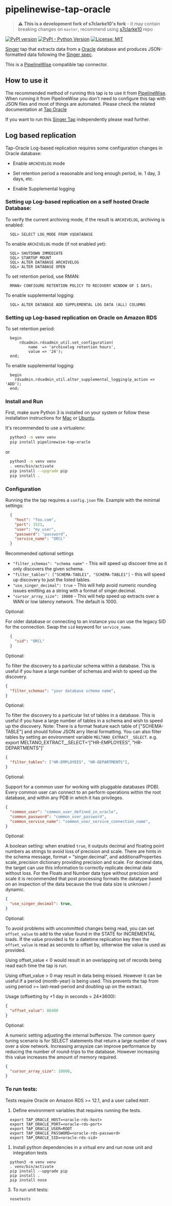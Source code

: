 # pipelinewise-tap-oracle

> :warning: **This is a development fork of s7clarke10's fork** - it may contain breaking changes on `master`, recommend using [s7clarke10](https://github.com/s7clarke10/pipelinewise-tap-oracle) repo

[![PyPI version](https://badge.fury.io/py/pipelinewise-tap-oracle.svg)](https://badge.fury.io/py/pipelinewise-tap-oracle)
[![PyPI - Python Version](https://img.shields.io/pypi/pyversions/pipelinewise-tap-oracle.svg)](https://pypi.org/project/pipelinewise-tap-oracle/)
[![License: MIT](https://img.shields.io/badge/License-GPLv3-yellow.svg)](https://opensource.org/licenses/GPL-3.0)

[Singer](https://www.singer.io/) tap that extracts data from a [Oracle](https://www.oracle.com/database/) database and produces JSON-formatted data following the [Singer spec](https://github.com/singer-io/getting-started/blob/master/docs/SPEC.md).

This is a [PipelineWise](https://transferwise.github.io/pipelinewise) compatible tap connector.

## How to use it

The recommended method of running this tap is to use it from [PipelineWise](https://transferwise.github.io/pipelinewise). When running it from PipelineWise you don't need to configure this tap with JSON files and most of things are automated. Please check the related documentation at [Tap Oracle](https://transferwise.github.io/pipelinewise/connectors/taps/oracle.html)

If you want to run this [Singer Tap](https://singer.io) independently please read further.

## Log based replication

Tap-Oracle Log-based replication requires some configuration changes in Oracle database:

* Enable `ARCHIVELOG` mode

* Set retention period a reasonable and long enough period, ie. 1 day, 3 days, etc.

* Enable Supplemental logging

### Setting up Log-based replication on a self hosted Oracle Database: 

To verify the current archiving mode, if the result is `ARCHIVELOG`, archiving is enabled:
```
  SQL> SELECT LOG_MODE FROM V$DATABASE
```

To enable `ARCHIVELOG` mode (if not enabled yet):
```
  SQL> SHUTDOWN IMMEDIATE
  SQL> STARTUP MOUNT
  SQL> ALTER DATABASE ARCHIVELOG
  SQL> ALTER DATABASE OPEN
```

To set retention period, use RMAN:
```
  RMAN> CONFIGURE RETENTION POLICY TO RECOVERY WINDOW OF 1 DAYS;
```

To enable supplemental logging:
```
  SQL> ALTER DATABASE ADD SUPPLEMENTAL LOG DATA (ALL) COLUMNS
```

### Setting up Log-based replication on Oracle on Amazon RDS

To set retention period:
```
  begin
      rdsadmin.rdsadmin_util.set_configuration(
          name  => 'archivelog retention hours',
          value => '24');
  end;
```

To enable supplemental logging:
```
  begin
    rdsadmin.rdsadmin_util.alter_supplemental_logging(p_action => 'ADD');
  end;
```

### Install and Run

First, make sure Python 3 is installed on your system or follow these
installation instructions for [Mac](http://docs.python-guide.org/en/latest/starting/install3/osx/) or
[Ubuntu](https://www.digitalocean.com/community/tutorials/how-to-install-python-3-and-set-up-a-local-programming-environment-on-ubuntu-16-04).


It's recommended to use a virtualenv:

```bash
  python3 -m venv venv
  pip install pipelinewise-tap-oracle
```

or

```bash
  python3 -m venv venv
  . venv/bin/activate
  pip install --upgrade pip
  pip install .
```

### Configuration

Running the the tap requires a `config.json` file. Example with the minimal settings:

```json
  {
    "host": "foo.com",
    "port": 1521,
    "user": "my_user",
    "password": "password",
    "service_name": "ORCL"
  }
```

Recommended optional settings

* `"filter_schemas": "schema name"`   - This will speed up discover time as it only discovers the given schema.
* `"filter_tables": ["SCHEMA-TABLE1", "SCHEMA-TABLE1"]` - this will speed up discovery to just the listed tables.
* `"use_singer_decimal": true`        - This will help avoid numeric rounding issues emitting as a string with a format of singer.decimal.
* `"cursor_array_size": 10000` - This will help speed up extracts over a WAN or low latency network. The default is 1000.

Optional:

For older database or connecting to an instance you can use the legacy SID for the connection.
Swap the `sid` keyword for `service_name`.

```json
  {
    "sid": "ORCL"
  }
```

Optional:

To filter the discovery to a particular schema within a database. This is useful if you have a large number of schemas and wish to speed up the discovery.

```json
{
  "filter_schemas": "your database schema name",
}
```

Optional:

To filter the discovery to a particular list of tables in a database. This is useful if you have a large number of tables in a schema and wish to speed up the discovery.
Note: There is a format feature each table of ["SCHEMA-TABLE"] and should follow JSON arry literal formatting.
You can also filter tables by setting an environment variable `MELTANO_EXTRACT__SELECT`. e.g. export MELTANO_EXTRACT__SELECT='["HR-EMPLOYEES", "HR-DEPARTMENTS"]'

```json
{
  "filter_tables": ["HR-EMPLOYEES", "HR-DEPARTMENTS"],
}
```

Optional:

Support for a common user for working with pluggable databases (PDB). Every common user can connect to an perform operations within the root database, and within any PDB in which it has privileges.

```json
{
  "common_user": "common_user_defined_in_oracle",
  "common_password": "common_user_password",
  "common_service_name": "common_user_service_connection_name",
}
```

Optional:

A boolean setting: when enabled `true`, it outputs decimal and floating point numbers as strings to avoid loss of precision and scale.
There are hints in the schema message, format = "singer.decimal", and additionalProperties scale_precision dictionary providing precision and scale. For decimal data, the target can use this 
information to correctly replicate decimal data without loss. For the Floats and Number data type without precision and scale it is recommended that post processing formats the datatype based on an inspection of the data because the true data size is unknown / dynamic.

```json
{
  "use_singer_decimal": true,
}
```

Optional:

To avoid problems with uncommitted changes being read, you can set `offset_value` to add to the value found in the STATE for INCREMENTAL loads. If the value provided is for a datetime replication key then the `offset_value` is read as seconds to offset by, otherwise the value is used as provided.

Using offset_value < 0 would result in an overlapping set of records being read each time the tap is run.

Using offset_value > 0 may result in data being missed. However it can be useful if a period (month-year) is being used. This prevents the tap from using period >= last-read-period and doubling up on the extract.

Usage (offsetting by +1 day in seconds = 24*3600):
```json
{
  "offset_value": 86400
}
```

Optional:

A numeric setting adjusting the internal buffersize. The common query tuning scenario is for SELECT statements that return a large number of rows over a slow network. Increasing arraysize can improve performance by reducing the number of round-trips to the database. However increasing this value increases the amount of memory required.

```json
{
  "cursor_array_size": 10000,
}
```

### To run tests:

Tests require Oracle on Amazon RDS >= 12.1, and a user called `ROOT`.

1. Define environment variables that requires running the tests.
```
  export TAP_ORACLE_HOST=<oracle-rds-host>
  export TAP_ORACLE_PORT=<oracle-rds-port>
  export TAP_ORACLE_USER=ROOT
  export TAP_ORACLE_PASSWORD=<oracle-rds-password>
  export TAP_ORACLE_SID=<oracle-rds-sid>
```

1. Install python dependencies in a virtual env and run nose unit and integration tests
```
  python3 -m venv venv
  . venv/bin/activate
  pip install --upgrade pip
  pip install .
  pip install nose
```

3. To run unit tests:
```
  nosetests
```
